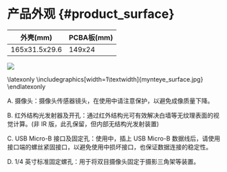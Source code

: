 # 产品外观 {#product_surface}

| 外壳(mm) | PCBA板(mm) |
| ------ | ------ |
| 165x31.5x29.6 | 149x24 |

![](zh-Hans/mynteye_surface.jpg)

\latexonly
\includegraphics[width=1\textwidth]{mynteye_surface.jpg}
\endlatexonly

A. 摄像头：摄像头传感器镜头，在使用中请注意保护，以避免成像质量下降。

B. 红外结构光发射器及开孔：通过红外结构光可有效解决白墙等无纹理表面的视觉计算。(非 IR 版，此孔保留，但内部无结构光发射装置)

C. USB Micro-B 接口及固定孔：使用中，插上 USB Micro-B 数据线后，请使用接口端的螺丝紧固接口，以避免使用中损坏接口，也保证数据连接的稳定性。

D. 1/4 英寸标准固定螺孔：用于将双目摄像头固定于摄影三角架等装置。